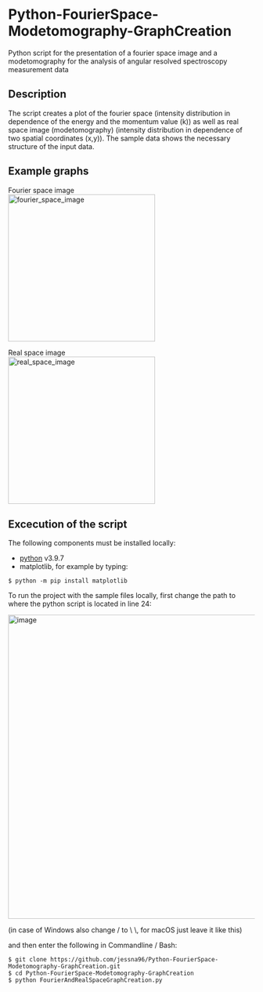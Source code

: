 # Python-FourierSpace-Modetomography-GraphCreation
Python script for the presentation of a fourier space image and a modetomography for the analysis of angular resolved spectroscopy measurement data

## Description
The script creates a plot of the fourier space (intensity distribution in dependence of the energy and the momentum value (k)) as well as
real space image (modetomography) (intensity distribution in dependence of two spatial coordinates (x,y)). 
The sample data shows the necessary structure of the input data. 

## Example graphs

Fourier space image <br/>
<img width="300" alt="fourier_space_image" src="https://user-images.githubusercontent.com/35634254/191931307-9dffe9dd-ff41-4d90-824a-04bd04197b49.png">

Real space image <br/>
<img width="300" alt="real_space_image" src="https://user-images.githubusercontent.com/35634254/191931320-ff75c8eb-6d8b-414c-b89d-5d2bf38d55dd.png">

## Excecution of the script

The following components must be installed locally:

- [python](https://www.python.org/downloads/) v3.9.7
- matplotlib, for example by typing:
```console
$ python -m pip install matplotlib
```

To run the project with the sample files locally, first change the path to where the python script is located in line 24:

<img width="620" alt="image" src="https://user-images.githubusercontent.com/35634254/191931042-e3009f42-0bf3-44c7-80ca-101f858b3821.png">

(in case of Windows also change / to \\ \\, for macOS just leave it like this)

and then enter the following in Commandline / Bash:

```console
$ git clone https://github.com/jessna96/Python-FourierSpace-Modetomography-GraphCreation.git
$ cd Python-FourierSpace-Modetomography-GraphCreation
$ python FourierAndRealSpaceGraphCreation.py
```
